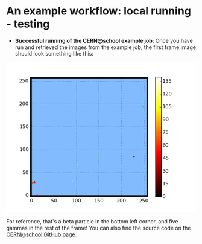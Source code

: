 # An example workflow: local running - testing

* **Successful running of the CERN@school example job**:
Once you have run and retrieved the images from the
example job, the first frame image should look something
like this:

<img src='frame.png' />

For reference, that's a beta particle in the bottom left
corner, and five gammas in the rest of the frame!
You can also find the source code on the
[CERN@school GitHub page](http://github.com/CERNatschool/particle-rate-plotter).
